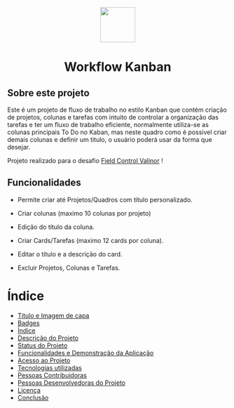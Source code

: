 <div align="center">
  <img width="80px" src="https://raw.githubusercontent.com/ldantsc/fieldflow-challenger/master/packages/angular/src/assets/logo.svg">

  # Workflow Kanban

</div>

## Sobre este projeto

Este é um projeto de fluxo de trabalho no estilo Kanban que contém criação de projetos, colunas e tarefas com intuito de controlar a organização das tarefas e ter um fluxo de trabalho eficiente, normalmente utiliza-se as colunas principais To Do no Kaban, mas neste quadro como é possivel criar demais colunas e definir um titulo, o usuário poderá usar da forma que desejar.

Projeto realizado para o desafio [Field Control Valinor](https://github.com/FieldControl/valinor) !


## Funcionalidades

- Permite criar até Projetos/Quadros com título personalizado.

- Criar colunas (maximo 10 colunas por projeto)

- Edição do título da coluna.

- Criar Cards/Tarefas (maximo 12 cards por coluna).

- Editar o título e a descrição do card.

- Excluir Projetos, Colunas e Tarefas.


# Índice 

* [Título e Imagem de capa](#Título-e-Imagem-de-capa)
* [Badges](#badges)
* [Índice](#índice)
* [Descrição do Projeto](#descrição-do-projeto)
* [Status do Projeto](#status-do-Projeto)
* [Funcionalidades e Demonstração da Aplicação](#funcionalidades-e-demonstração-da-aplicação)
* [Acesso ao Projeto](#acesso-ao-projeto)
* [Tecnologias utilizadas](#tecnologias-utilizadas)
* [Pessoas Contribuidoras](#pessoas-contribuidoras)
* [Pessoas Desenvolvedoras do Projeto](#pessoas-desenvolvedoras)
* [Licença](#licença)
* [Conclusão](#conclusão)
